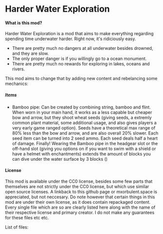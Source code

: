 # Harder Water Exploration

#### What is this mod?

Harder Water Exploration is a mod that aims to make everything regarding spending time underwater harder. Right now, it's ridiciously easy.
- There are pretty much no dangers at all underwater besides drowned, and they are slow.
- The only proper danger is if you willingly go to a ocean monument.
- There are pretty much no rewards for exploring in lakes, oceans and rivers.

This mod aims to change that by adding new content and rebelancing some mechanics:

##### Items

- Bamboo pipe: Can be created by combining string, bamboo and flint. When worn in your main hand, it works as a less capable but cheaper bow and arrow, but they shoot wheat seeds (giving seeds, a extremly common plant material, some additional usage, and also gives players a very early game ranged option). Seeds have a theoretical max range of 80% less than the bow and arrow, and are also overall 20% slower. Each seed item can be turned into 2 seed ammo. Each seed deals half a heart of damage.
Finally! Wearing the Bamboo pipe in the headgear slot or the off-hand slot (giving you options on if you want to swim with a shield or have a helmet with enchantments) extends the amount of blocks you can dive under the water surface by 3 blocks ()

#### License

This mod is available under the CC0 license, besides some few parts that themselves are not strictly under the CC0 license, but which use similar open source licenses. 
A linkback to this github page or mxorbulent.space is appreciated, but not neccesary.
Do note however that certain things in this mod are under their own license, as it does contain repackaged content. 
Every single file which are so are clearly listed here along with the name of their respective license and primary creator.
I do not make any guarantees for these files etc etc.

List of files:
